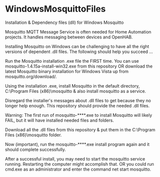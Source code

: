 # WindowsMosquittoFiles
Installation & Dependency files (dll) for Windows Mosquitto

Mosquitto MQTT Message Service is often needed for Home Automation projects.
 It handles messaging between devices and OpenHAB.

 Installing Mosquitto on Windows can be challenging to have all the right versions of dependent .dll files.
             The following should help you succeed ...
 
   Run the Mosquitto installation .exe file the FIRST time.
 You can use mosquitto-1.4.15a-install-win32.exe from this repository OR
   download the latest Mosquitto binary installation for Windows Vista up
           from mosquitto.org/download/.

Using the installation .exe, install Mosquitto in the default directory, C:\Program Files (x86)\mosquitto
    & also install mosquitto as a service.

Disregard the installer's messages about .dll files to get because they no longer help enough.
    This repository should provide the needed .dll files.

 Warning: The first run of mosquitto-****.exe to install Mosquitto will likely FAIL, 
     but it will have installed needed files and folders.

Download all the .dll files from this repository & put them in the C:\Program Files (x86)\mosquitto folder.

Now (important), run the mosquitto-****.exe install program again
    and it should complete successfully.
    
After a successful install, you may need to start the mosquitto service running.
   Restarting the computer might accomplish that.
OR you could run cmd.exe as an administrator and enter the command   net start mosquitto.

